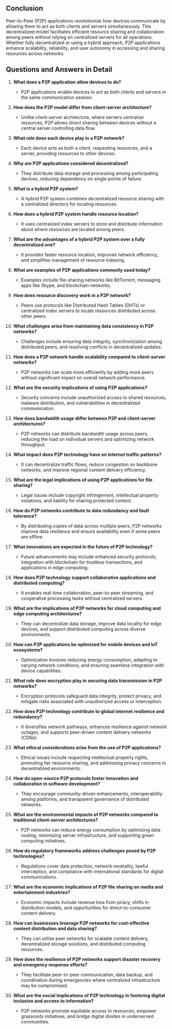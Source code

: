 ## Conclusion

Peer-to-Peer (P2P) applications revolutionize how devices communicate by allowing them to act as both clients and servers simultaneously. This decentralized model facilitates efficient resource sharing and collaboration among peers without relying on centralized servers for all operations. Whether fully decentralized or using a hybrid approach, P2P applications enhance scalability, reliability, and user autonomy in accessing and sharing resources across networks.

## Questions and Answers in Detail

1. **What does a P2P application allow devices to do?**
   - P2P applications enable devices to act as both clients and servers in the same communication session.

2. **How does the P2P model differ from client-server architecture?**
   - Unlike client-server architecture, where servers centralize resources, P2P allows direct sharing between devices without a central server controlling data flow.

3. **What role does each device play in a P2P network?**
   - Each device acts as both a client, requesting resources, and a server, providing resources to other devices.

4. **Why are P2P applications considered decentralized?**
   - They distribute data storage and processing among participating devices, reducing dependency on single points of failure.

5. **What is a hybrid P2P system?**
   - A hybrid P2P system combines decentralized resource sharing with a centralized directory for locating resources.

6. **How does a hybrid P2P system handle resource location?**
   - It uses centralized index servers to store and distribute information about where resources are located among peers.

7. **What are the advantages of a hybrid P2P system over a fully decentralized one?**
   - It provides faster resource location, improves network efficiency, and simplifies management of resource indexing.

8. **What are examples of P2P applications commonly used today?**
   - Examples include file-sharing networks like BitTorrent, messaging apps like Skype, and blockchain networks.

9. **How does resource discovery work in a P2P network?**
   - Peers use protocols like Distributed Hash Tables (DHTs) or centralized index servers to locate resources distributed across other peers.

10. **What challenges arise from maintaining data consistency in P2P networks?**
    - Challenges include ensuring data integrity, synchronization among distributed peers, and resolving conflicts in decentralized updates.

11. **How does a P2P network handle scalability compared to client-server networks?**
    - P2P networks can scale more efficiently by adding more peers without significant impact on overall network performance.

12. **What are the security implications of using P2P applications?**
    - Security concerns include unauthorized access to shared resources, malware distribution, and vulnerabilities in decentralized communication.

13. **How does bandwidth usage differ between P2P and client-server architectures?**
    - P2P networks can distribute bandwidth usage across peers, reducing the load on individual servers and optimizing network throughput.

14. **What impact does P2P technology have on internet traffic patterns?**
    - It can decentralize traffic flows, reduce congestion on backbone networks, and improve regional content delivery efficiency.

15. **What are the legal implications of using P2P applications for file sharing?**
    - Legal issues include copyright infringement, intellectual property violations, and liability for sharing protected content.

16. **How do P2P networks contribute to data redundancy and fault tolerance?**
    - By distributing copies of data across multiple peers, P2P networks improve data resilience and ensure availability even if some peers are offline.

17. **What innovations are expected in the future of P2P technology?**
    - Future advancements may include enhanced security protocols, integration with blockchain for trustless transactions, and applications in edge computing.

18. **How does P2P technology support collaborative applications and distributed computing?**
    - It enables real-time collaboration, peer-to-peer streaming, and cooperative processing tasks without centralized servers.

19. **What are the implications of P2P networks for cloud computing and edge computing architectures?**
    - They can decentralize data storage, improve data locality for edge devices, and support distributed computing across diverse environments.

20. **How can P2P applications be optimized for mobile devices and IoT ecosystems?**
    - Optimization involves reducing energy consumption, adapting to varying network conditions, and ensuring seamless integration with device capabilities.

21. **What role does encryption play in securing data transmission in P2P networks?**
    - Encryption protocols safeguard data integrity, protect privacy, and mitigate risks associated with unauthorized access or interception.

22. **How does P2P technology contribute to global internet resilience and redundancy?**
    - It diversifies network pathways, enhances resilience against network outages, and supports peer-driven content delivery networks (CDNs).

23. **What ethical considerations arise from the use of P2P applications?**
    - Ethical issues include respecting intellectual property rights, promoting fair resource sharing, and addressing privacy concerns in decentralized environments.

24. **How do open-source P2P protocols foster innovation and collaboration in software development?**
    - They encourage community-driven enhancements, interoperability among platforms, and transparent governance of distributed networks.

25. **What are the environmental impacts of P2P networks compared to traditional client-server architectures?**
    - P2P networks can reduce energy consumption by optimizing data routing, minimizing server infrastructure, and supporting green computing initiatives.

26. **How do regulatory frameworks address challenges posed by P2P technologies?**
    - Regulations cover data protection, network neutrality, lawful interception, and compliance with international standards for digital communications.

27. **What are the economic implications of P2P file sharing on media and entertainment industries?**
    - Economic impacts include revenue loss from piracy, shifts in distribution models, and opportunities for direct-to-consumer content delivery.

28. **How can businesses leverage P2P networks for cost-effective content distribution and data sharing?**
    - They can utilize peer networks for scalable content delivery, decentralized storage solutions, and distributed computing resources.

29. **How does the resilience of P2P networks support disaster recovery and emergency response efforts?**
    - They facilitate peer-to-peer communication, data backup, and coordination during emergencies where centralized infrastructure may be compromised.

30. **What are the social implications of P2P technology in fostering digital inclusion and access to information?**
    - P2P networks promote equitable access to resources, empower grassroots initiatives, and bridge digital divides in underserved communities.
